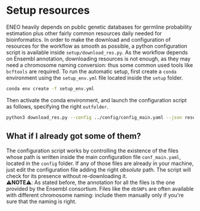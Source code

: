 # Setup resources

ENEO heavily depends on public genetic databases for germline probability estimation plus other fairly common resources daily needed for bioinformatics. In order to make the download and configuration of resources for the workflow as smooth as possible, a python configuration script is available inside `setup/download_res.py`. As the workflow depends on Ensembl annotation, downloading resources is not enough, as they may need a chromosome naming conversion: thus some common used tools like `bcftools` are required. To run the automatic setup, first create a `conda` environment using the `setup_env.yml` file located inside the `setup` folder.

```sh
conda env create -f setup_env.yml 
```

Then activate the conda environment, and launch the configuration script as follows, specifying the right `outfolder`.

```bash
python3 download_res.py --config ../config/config_main.yaml --json resources.json --outfolder resources  
```

## What if I already got some of them?

The configuration script works by controlling the existence of the files whose path is written inside the main configuration file `conf_main.yaml`, located in the `config` folder. If any of those files are already in your machine, just edit the configuration file adding the right *absolute* path. The script will check for its presence without re-downloading it.  
⚠️**NOTE**⚠️: As stated before, the annotation for all the files is the one provided by the Ensembl consortium. Files like the `dbSNPs` are often available with different chromosome naming: include them manually only if you're sure that the naming is right.   
